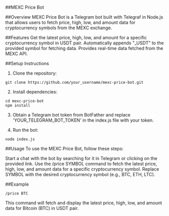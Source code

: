 ##MEXC Price Bot

##Overview
MEXC Price Bot is a Telegram bot built with Telegraf in Node.js that allows users to fetch price, high, low, and amount data for cryptocurrency symbols from the MEXC exchange.

##Features
Get the latest price, high, low, and amount for a specific cryptocurrency symbol in USDT pair.
Automatically appends "_USDT" to the provided symbol for fetching data.
Provides real-time data fetched from the MEXC API.

##Setup Instructions

1. Clone the repository:
```
git clone https://github.com/your_username/mexc-price-bot.git
```

2. Install dependencies:
```
cd mexc-price-bot
npm install
```

3. Obtain a Telegram bot token from BotFather and replace 'YOUR_TELEGRAM_BOT_TOKEN' in the index.js file with your token.

4. Run the bot:
```
node index.js
```

##Usage
To use the MEXC Price Bot, follow these steps:

Start a chat with the bot by searching for it in Telegram or clicking on the provided link.
Use the /price SYMBOL command to fetch the latest price, high, low, and amount data for a specific cryptocurrency symbol. Replace SYMBOL with the desired cryptocurrency symbol (e.g., BTC, ETH, LTC).

##Example
```
/price BTC
```
This command will fetch and display the latest price, high, low, and amount data for Bitcoin (BTC) in USDT pair.
